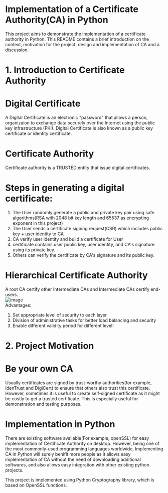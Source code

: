 # Implementation of a Certificate Authority(CA) in Python
This project aims to demonstrate the implementation of a certificate authority in Python. This README contains a brief introduction on the context, motivation for the project, design and implementation of CA and a discussion.
# 1. Introduction to Certificate Authority 
# Digital Certificate
A Digital Certificate is an electronic "password" that allows a person, organizaion to exchange data securely over the Internet using the public key infrastructure (PKI). Digital Certificate is also known as a public key certificate or identity certificate.
# Certificate Authority
Certificate authority is a TRUSTED entity that issue digital certificates.  

# Steps in generating a digital certificate:
1. The User randomly generate a public and private key pair using safe algorithms(RSA with 2048 bit key length and 65537 as encrypting exponent in this project)
2. The User sends a certificate signing request(CSR) which includes public key + user identity to CA
3. CA verify user identity and build a certificate for User
4. certificate contains user public key, user identity, and CA's signature using its private key.
5. Others can verify the certificate by CA's signature and its public key.

# Hierarchical Certificate Authority
A root CA certify other Intermediate CAs and Intermediate CAs certify end-users.  
![image](https://user-images.githubusercontent.com/58136973/143768032-0d929a8c-ed69-4f86-87be-d619e5bed700.png)  
Advantages:
1. Set appropriate level of security to each layer
2. Division of administrative tasks for better load balancing and security
3. Enable different validity period for different level!

# 2. Project Motivation
# Be your own CA
Usually certificates are signed by trust-worthy authorities(for example, IdenTrust and DigiCert) to ensure that others also trust this certificate. However, sometimes it is useful to create self-signed certificate as it might be costly to get a trusted certificate. This is especially useful for demonstration and testing purposes.
# Implementation in Python
There are existing software available(For example, openSSL) for easy implementation of Certificate Authority on desktop. However, being one of the most commonly-used programming languages worldwide, Implementing CA in Python will surely benifit more people as it allows easy implementation of CA without the need of downloading additional softwares, and also allows easy integration with other existing python projects.  
  
This project is implemented using Python Cryptography library, which is based on OpenSSL functions.
